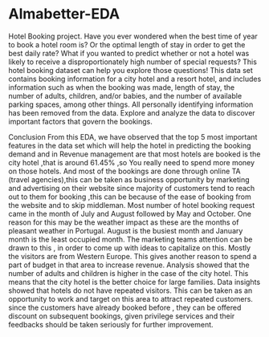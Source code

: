 # Almabetter-EDA
Hotel Booking project.
Have you ever wondered when the best time of year to book a hotel room is? Or the optimal length of stay in order to get the best daily rate? What if you wanted to predict whether or not a hotel was likely to receive a disproportionately high number of special requests? This hotel booking dataset can help you explore those questions!
This data set contains booking information for a city hotel and a resort hotel, and includes information such as when the booking was made, length of stay, the number of adults, children, and/or babies, and the number of available parking spaces, among other things. All personally identifying information has been removed from the data.
Explore and analyze the data to discover important factors that govern the bookings.

Conclusion
From this EDA, we have observed that the top 5 most important features in the data set which will help the hotel in predicting the booking demand and in Revenue management are that most hotels are booked is the city hotel ,that is around 61.45% ,so You really need to spend more money on those hotels.
And most of the bookings are done through online TA (travel agencies),this can be taken as business opportunity by marketing and advertising on their website since majority of customers tend to reach out to them for booking ,this can be because of the ease of booking from the website and to skip middleman.
Most number of hotel booking request came in the month of July and August followed by May and October. One reason for this may be the weather impact as these are the months of pleasant weather in Portugal.
August is the busiest month and January month is the least occupied month. The marketing teams attention can be drawn to this , in order to come up with ideas to capitalize on this.
Mostly the visitors are from Western Europe. This gives another reason to spend a part of  budget in that area to increase revenue.
Analysis showed that the number of adults and children is higher in the case of the city hotel. This means that the city hotel is the better choice for large families.
Data insights showed that hotels do not have repeated visitors. This can be taken as an opportunity to work and target on this area to attract repeated customers. since the customers have already booked before , they can be offered discount on subsequent bookings, given privilege services and their feedbacks should be taken seriously for further improvement.  
